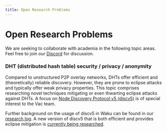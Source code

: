 ```yaml
---
title: Open Research Problems
---
```


# Open Research Problems

We are seeking to collaborate with academia in the following topic areas.
Feel free to join our [Discord](https://discord.gg/DXHGzzGX) for discussion.

### DHT (distributed hash table) security / privacy / anonymity

Compared to unstructured P2P overlay networks, DHTs offer efficient and (theoretically) reliable discovery.
However, they are prone to eclipse attacks and typically offer weak privacy properties.
This topic comprises researching novel techniques mitigating or even thwarting eclipse attacks against DHTs.
A focus on [Node Discovery Protocol v5 (discv5)](https://github.com/ethereum/devp2p/blob/master/discv5/discv5.md) is of special interest to the Vac team.

Further background on the usage of discv5 in Waku can be found in our [research log](https://vac.dev/wakuv2-apd).
A new version of discv5 that is both efficient and provides eclipse mitigation is [currently being researched](https://github.com/harnen/service-discovery-paper).
